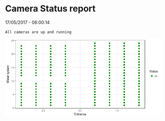 Camera Status report
================
17/05/2017 - 06:00:14

    All cameras are up and running

![](camreport_files/figure-markdown_github/unnamed-chunk-2-1.png)
